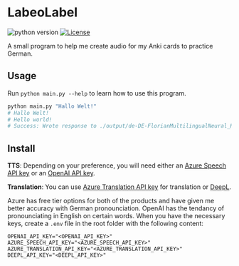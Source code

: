 # LabeoLabel

<p><img src="https://badgen.net/static/python/3.12" alt="python version"> <a href="https://github.com/GitXenon/tts/blob/main/LICENSE"><img src="https://badgen.net/github/license/GitXenon/tts" alt="License"></a></p>
A small program to help me create audio for my Anki cards to practice German.

## Usage

Run `python main.py --help` to learn how to use this program.

```bash
python main.py "Hallo Welt!"
# Hallo Welt!
# Hello world!
# Success: Wrote response to ./output/de-DE-FlorianMultilingualNeural_Hallo_Welt.mp3
```

## Install

**TTS**: Depending on your preference, you will need either an [Azure Speech API key](https://learn.microsoft.com/en-us/azure/ai-services/speech-service/text-to-speech) or an [OpenAI API key](https://platform.openai.com/docs/overview).

**Translation**: You can use [Azure Translation API key](https://learn.microsoft.com/en-us/azure/ai-services/translator/) for translation or [DeepL](https://developers.deepl.com/docs).

Azure has free tier options for both of the products and have given me better accuracy with German pronounciation. OpenAI has the tendancy of pronounciating in English on certain words.
When you have the necessary keys, create a `.env` file in the root folder with the following content:

```
OPENAI_API_KEY="<OPENAI_API_KEY>"
AZURE_SPEECH_API_KEY="<AZURE_SPEECH_API_KEY>"
AZURE_TRANSLATION_API_KEY="<AZURE_TRANSLATION_API_KEY>"
DEEPL_API_KEY="<DEEPL_API_KEY>"
```
